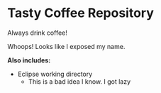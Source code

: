  # Tasty Coffee Repository

 Always drink coffee!

 Whoops! Looks like I exposed my name.

 **Also includes:**
 - Eclipse working directory
   - This is a bad idea I know. I got lazy